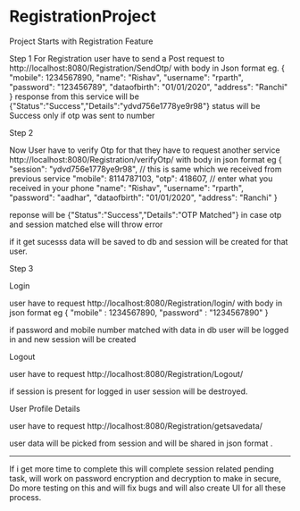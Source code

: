 # RegistrationProject

Project Starts with Registration Feature

Step 1
For Registration user have to send a Post request to http://localhost:8080/Registration/SendOtp/ with body in Json format
eg. 
{
    "mobile": 1234567890,
    "name": "Rishav",
    "username": "rparth",
    "password": "123456789",
    "dataofbirth": "01/01/2020",
    "address": "Ranchi"
}
response from this service will be 
{"Status":"Success","Details":"ydvd756e1778ye9r98"}
status will be Success only if otp was sent to number


Step 2

Now User have to verify Otp for that they have to request another service http://localhost:8080/Registration/verifyOtp/
with body in json format eg
   {
    "session": "ydvd756e1778ye9r98", // this is same which we received from previous service
    "mobile": 8114787103,
    "otp": 418607,  // enter what you received in your phone
    "name": "Rishav",
    "username": "rparth",
    "password": "aadhar",
    "dataofbirth": "01/01/2020",
    "address": "Ranchi"
}

reponse will be 
{"Status":"Success","Details":"OTP Matched"} in case otp and session matched else will throw error

if it get sucesss data will be saved to db and session will be created for that user.


Step 3

Login 

user have to request http://localhost:8080/Registration/login/ with body in json format eg
{
    "mobile" : 1234567890,
    "password" : "1234567890"
}

if password and mobile number matched with data in db user will be logged in and new session will be created 



Logout 

user have to request http://localhost:8080/Registration/Logout/ 

if session is present for logged in user session will be destroyed.


User Profile Details 

user have to request http://localhost:8080/Registration/getsavedata/ 

user data will be picked from session and will be shared in json format .





********************************************************************************


If i get more time to complete this will complete session related pending task, will work on password encryption and decryption to make in secure, Do more testing on this and will fix bugs and will also create UI for all these process.




